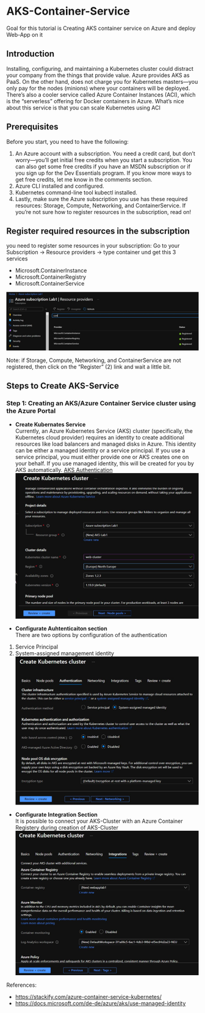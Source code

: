 # AKS-Container-Service
Goal for this tutorial is Creating AKS container service on Azure and deploy Web-App on it

## Introduction

Installing, configuring, and maintaining a Kubernetes cluster could distract your company from the things that provide value. 
Azure provides AKS as PaaS. On the other hand, does not charge you for Kubernetes masters—you only pay for the nodes (minions) where your containers will be deployed.
There’s also a cooler service called Azure Container Instances (ACI), which is the “serverless” offering for Docker containers in Azure. What’s nice about this service is that you can scale Kubernetes using ACI

## Prerequisites
Before you start, you need to have the following:

1. An Azure account with a subscription. You need a credit card, but don’t worry—you’ll get initial free credits when you start a subscription. You can also get some free credits if you have an MSDN subscription or if you sign up for the Dev Essentials program. If you know more ways to get free credits, let me know in the comments section.
2. Azure CLI installed and configured.
3. Kubernetes command-line tool kubectl installed.
4. Lastly, make sure the Azure subscription you use has these required resources: Storage, Compute, Networking, and ContainerService. If you’re not sure how to register resources in the subscription, read on!

## Register required resources in the subscription
you need to register some resources in your subscription:
Go to your Subscription -> Resource providers -> type container und get this 3 services
* Microsoft.ContainerInstance
* Microsoft.ContainerRegistry
* Microsoft.ContainerService

![alt text](https://github.com/MElashkr/AKS-Container-Service/blob/main/Pictures/Register-AKS-Service.JPG?row=true "Register necessary resources for AKS-Service")

Note: if Storage, Compute, Networking, and ContainerService are not registered, then click on the “Register” (2) link and wait a little bit.

## Steps to Create AKS-Service

### Step 1: Creating an AKS/Azure Container Service cluster using the Azure Portal
* **Create Kubernates Service**
<br/>Currently, an Azure Kubernetes Service (AKS) cluster (specifically, the Kubernetes cloud provider) requires an identity to create additional resources like load balancers and managed disks in Azure. This identity can be either a managed identity or a service principal. If you use a service principal, you must either provide one or AKS creates one on your behalf. If you use managed identity, this will be created for you by AKS automatically. [AKS Authentication](https://docs.microsoft.com/de-de/azure/aks/use-managed-identity)
![alt text](https://github.com/MElashkr/AKS-Container-Service/blob/main/Pictures/Create-AKS-Cluster.JPG?row=true "Create AKS-Cluster")

* **Configurate Auhtenticaiton section**
<br/>There are two options by configuration of the authentication
1. Service Principal
2. System-assigned management identity
![alt text](https://github.com/MElashkr/AKS-Container-Service/blob/main/Pictures/Create-AKS-Cluster-Authentication.JPG?row=true "Configurate AKS-Cluster-Authentication")

* **Configurate Integration Section**
<br/>It is possible to connect your AKS-Cluster with an Azure Container Registery during creation of AKS-Cluster
![alt text](https://github.com/MElashkr/AKS-Container-Service/blob/main/Pictures/Create-AKS-Cluster-Integration.JPG?row=true "Configurate AKS-Cluster-Integration")


References:
* https://stackify.com/azure-container-service-kubernetes/
* https://docs.microsoft.com/de-de/azure/aks/use-managed-identity
